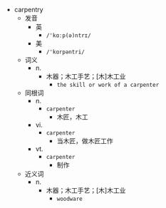 - carpentry
  - 发音
    - 英
      - `/'kɑːp(ə)ntrɪ/`
    - 美
      - `/'kɑrpəntri/`
  - 词义
    - n.
      - 木器；木工手艺；[木]木工业
        - `the skill or work of a carpenter`
  - 同根词
    - n.
      - `carpenter`
        - 木匠，木工
    - vi.
      - `carpenter`
        - 当木匠，做木匠工作
    - vt.
      - `carpenter`
        - 制作
  - 近义词
    - n.
      - 木器；木工手艺；[木]木工业
        - `woodware`
